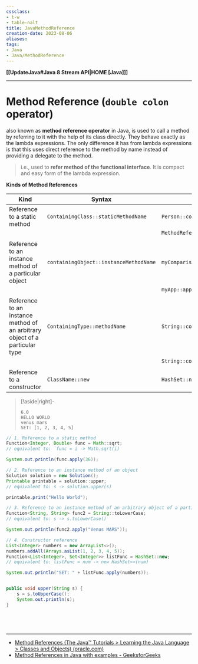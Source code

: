 ```yaml
---
cssclass:
- t-w
- table-nalt
title: JavaMethodReference
creation-date: 2023-08-06
aliases:
tags:
- Java
- Java/MethodReference
---
```

**[[UpdateJava#Java 8 Stream API|HOME [Java]]]**

---
# Method Reference (`double colon` operator)
also known as **method reference operator** in Java, is used to call a method by referring to it with the help of its class directly. They behave exactly as the lambda expressions. The only difference it has from lambda expressions is that this uses direct reference to the method by name instead of providing a delegate to the method.
> i.e., used to **refer method of the functional interface**. It is compact and easy form of the lambda expression.

**Kinds of Method References**

| <center>Kind</center>                                                       | <center>Syntax</center>                | <center>Examples</center>                 |
| --------------------------------------------------------------------------- | -------------------------------------- | ----------------------------------------- |
| Reference to a static method                                                | `ContainingClass::staticMethodName`    | `Person::compareByAge`                    |
|                                                                             |                                        | `MethodReferencesExamples::appendStrings` |
|                                                                             |                                        |                                           |
| Reference to an instance method of a particular object                      | `containingObject::instanceMethodName` | `myComparisonProvider::compareByName`     |
|                                                                             |                                        | `myApp::appendStrings2`                   |
|                                                                             |                                        |                                           |
| Reference to an instance method of an arbitrary object of a particular type | `ContainingType::methodName`           | `String::compareToIgnoreCase`             |
|                                                                             |                                        | `String::concat`                          |
|                                                                             |                                        |                                           |
| Reference to a constructor                                                  | `ClassName::new`                       | `HashSet::new`                            |

>[!aside|right]-
> ```
> 6.0
> HELLO WORLD
> venus mars
> SET: [1, 2, 3, 4, 5]
> ```

```java
// 1. Reference to a static method
Function<Integer, Double> func = Math::sqrt;
// equivalent to: `func = i -> Math.sqrt(i)

System.out.println(func.apply(36));

// 2. Reference to an instance method of an object
Solution solution = new Solution();
Printable printable = solution::upper;
// equivalent to: s -> solution.upper(s)

printable.print("Hello World");

// 3. Reference to an instance method of an arbitrary object of a particular type
Function<String, String> func2 = String::toLowerCase;
// equivalent to: s -> s.toLowerCase()

System.out.println(func2.apply("Venus MARS"));

// 4. Constructor reference
List<Integer> numbers = new ArrayList<>();
numbers.addAll(Arrays.asList(1, 2, 3, 4, 5));
Function<List<Integer>, Set<Integer>> listFunc = HashSet::new;
// equivalent to: listFunc = num -> new HashSet<>(num)

System.out.println("SET: " + listFunc.apply(numbers));


public void upper(String s) {  
	s = s.toUpperCase();  
	System.out.println(s);  
}
```

<br>

# 
---
- [Method References (The Java™ Tutorials > Learning the Java Language > Classes and Objects) (oracle.com)](https://docs.oracle.com/javase/tutorial/java/javaOO/methodreferences.html)
- [Method References in Java with examples - GeeksforGeeks](https://www.geeksforgeeks.org/method-references-in-java-with-examples/)